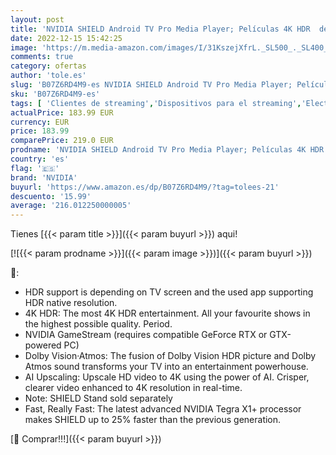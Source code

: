 ```yaml
---
layout: post
title: 'NVIDIA SHIELD Android TV Pro Media Player; Películas 4K HDR  deportes en vivo  Dolby Vision-Atmos  Escalado por IA  Gaming en la nube GeForce NOW  Asistente Google  Compatible con Alexa'
date: 2022-12-15 15:42:25
image: 'https://m.media-amazon.com/images/I/31KszejXfrL._SL500_._SL400_.jpg'
comments: true
category: ofertas
author: 'tole.es'
slug: 'B07Z6RD4M9-es NVIDIA SHIELD Android TV Pro Media Player; Películas 4K...'
sku: 'B07Z6RD4M9-es'
tags: [ 'Clientes de streaming','Dispositivos para el streaming','Electrónica','Equipos de audio y Hi-Fi','alexa','nvidia','🇪🇸', ]
actualPrice: 183.99 EUR
currency: EUR
price: 183.99
comparePrice: 219.0 EUR
prodname: 'NVIDIA SHIELD Android TV Pro Media Player; Películas 4K HDR  deportes en vivo  Dolby Vision-Atmos  Escalado por IA  Gaming en la nube GeForce NOW  Asistente Google  Compatible con Alexa'
country: 'es'
flag: '🇪🇸'
brand: 'NVIDIA'
buyurl: 'https://www.amazon.es/dp/B07Z6RD4M9/?tag=tolees-21'
descuento: '15.99'
average: '216.012250000005'
---
```


Tienes [{{< param title >}}]({{< param buyurl >}}) aqui!

[![{{< param prodname >}}]({{< param image >}})]({{< param buyurl >}})

🔎:

- HDR support is depending on TV screen and the used app supporting HDR native resolution.
- 4K HDR: The most 4K HDR entertainment. All your favourite shows in the highest possible quality. Period.
- NVIDIA GameStream (requires compatible GeForce RTX or GTX-powered PC)
- Dolby Vision·Atmos: The fusion of Dolby Vision HDR picture and Dolby Atmos sound transforms your TV into an entertainment powerhouse.
- AI Upscaling: Upscale HD video to 4K using the power of AI. Crisper, clearer video enhanced to 4K resolution in real-time.
- Note: SHIELD Stand sold separately
- Fast, Really Fast: The latest advanced NVIDIA Tegra X1+ processor makes SHIELD up to 25% faster than the previous generation.

[🛒 Comprar!!!]({{< param buyurl >}})
